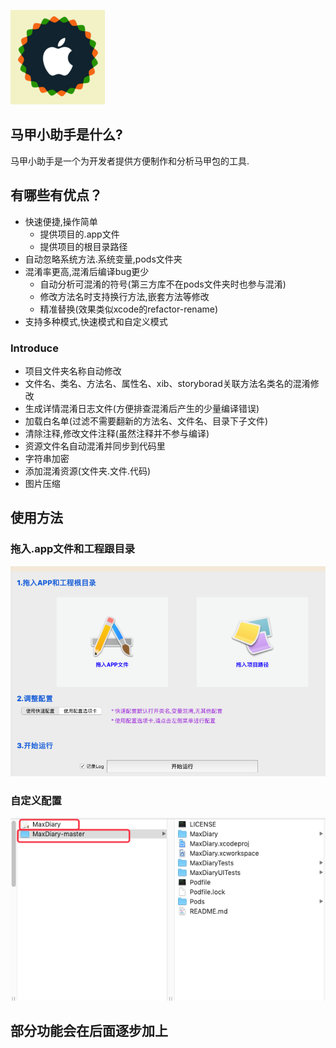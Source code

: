 
![avatar](https://raw.githubusercontent.com/MajiaTools/MajiaTools/master/MajiaTools/logo.png)


## 马甲小助手是什么?
马甲小助手是一个为开发者提供方便制作和分析马甲包的工具.

## 有哪些有优点？

* 快速便捷,操作简单
  * 提供项目的.app文件
  * 提供项目的根目录路径
* 自动忽略系统方法.系统变量,pods文件夹
* 混淆率更高,混淆后编译bug更少
  * 自动分析可混淆的符号(第三方库不在pods文件夹时也参与混淆)
  * 修改方法名时支持换行方法,嵌套方法等修改
  * 精准替换(效果类似xcode的refactor-rename)
* 支持多种模式,快速模式和自定义模式

### Introduce
* 项目文件夹名称自动修改
* 文件名、类名、方法名、属性名、xib、storyborad关联方法名类名的混淆修改
* 生成详情混淆日志文件(方便排查混淆后产生的少量编译错误)
* 加载白名单(过滤不需要翻新的方法名、文件名、目录下子文件)
* 清除注释,修改文件注释(虽然注释并不参与编译)
* 资源文件名自动混淆并同步到代码里
* 字符串加密
* 添加混淆资源(文件夹.文件.代码)
* 图片压缩

## 使用方法
### 拖入.app文件和工程跟目录
![avatar](https://raw.githubusercontent.com/MajiaTools/MajiaTools/master/MajiaTools/step.png)

### 自定义配置
![avatar](https://raw.githubusercontent.com/MajiaTools/MajiaTools/master/MajiaTools/step1.png)

## 部分功能会在后面逐步加上

